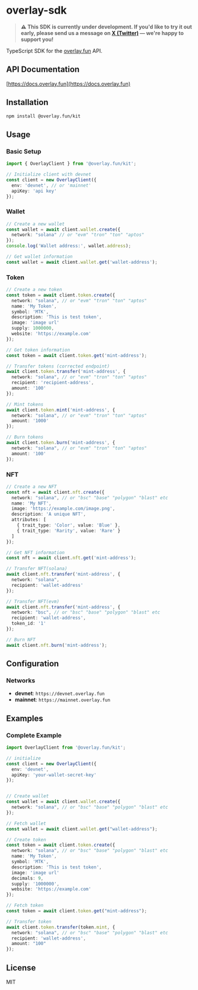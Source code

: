 # overlay-sdk

> **⚠️ This SDK is currently under development. If you'd like to try it out early, please send us a message on [X (Twitter)](https://x.com/overlaydotfun) — we're happy to support you!**

TypeScript SDK for the [overlay.fun](https://overlay.fun) API.

## API Documentation

[https://docs.overlay.fun](https://docs.overlay.fun)

## Installation

```bash
npm install @overlay.fun/kit
```

## Usage

### Basic Setup

```typescript
import { OverlayClient } from '@overlay.fun/kit';

// Initialize client with devnet
const client = new OverlayClient({
  env: 'devnet', // or 'mainnet'
  apiKey: 'api key'
});
```

### Wallet

```typescript
// Create a new wallet
const wallet = await client.wallet.create({
  network: "solana" // or "evm" "tron" "ton" "aptos"
});
console.log('Wallet address:', wallet.address);

// Get wallet information
const wallet = await client.wallet.get('wallet-address');
```

### Token

```typescript
// Create a new token
const token = await client.token.create({
  network: "solana", // or "evm" "tron" "ton" "aptos"
  name: 'My Token',
  symbol: 'MTK',
  description: 'This is test token',
  image: 'image url'
  supply: 1000000,
  website: 'https://example.com'
});

// Get token information
const token = await client.token.get('mint-address');

// Transfer tokens (corrected endpoint)
await client.token.transfer('mint-address', {
  network: "solana", // or "evm" "tron" "ton" "aptos"
  recipient: 'recipient-address',
  amount: '100'
});

// Mint tokens
await client.token.mint('mint-address', {
  network: "solana", // or "evm" "tron" "ton" "aptos"
  amount: '1000'
});

// Burn tokens
await client.token.burn('mint-address', {
  network: "solana", // or "evm" "tron" "ton" "aptos"
  amount: '100'
});
```

### NFT

```typescript
// Create a new NFT
const nft = await client.nft.create({
  network: "solana", // or "bsc" "base" "polygon" "blast" etc
  name: 'My NFT',
  image: 'https://example.com/image.png',
  description: 'A unique NFT',
  attributes: [
    { trait_type: 'Color', value: 'Blue' },
    { trait_type: 'Rarity', value: 'Rare' }
  ]
});

// Get NFT information
const nft = await client.nft.get('mint-address');

// Transfer NFT(solana)
await client.nft.transfer('mint-address', {
  network: "solana",
  recipient: 'wallet-address'
});

// Transfer NFT(evm)
await client.nft.transfer('mint-address', {
  network: "bsc", // or "bsc" "base" "polygon" "blast" etc
  recipient: 'wallet-address',
  token_id: '1'
});

// Burn NFT
await client.nft.burn('mint-address');
```

## Configuration

### Networks

- **devnet**: `https://devnet.overlay.fun`
- **mainnet**: `https://mainnet.overlay.fun`

## Examples

### Complete Example

```typescript
import OverlayClient from '@overlay.fun/kit';

// initialize
const client = new OverlayClient({
  env: 'devnet',
  apiKey: 'your-wallet-secret-key'
});


// Create wallet
const wallet = await client.wallet.create({
  network: "solana", // or "bsc" "base" "polygon" "blast" etc
});

// Fetch wallet
const wallet = await client.wallet.get("wallet-address");

// Create token
const token = await client.token.create({
  network: "solana", // or "bsc" "base" "polygon" "blast" etc
  name: 'My Token',
  symbol: 'MTK',
  description: 'This is test token',
  image: 'image url'
  decimals: 9,
  supply: '1000000',
  website: 'https://example.com'
});

// Fetch token
const token = await client.token.get("mint-address");

// Transfer token
await client.token.transfer(token.mint, {
  network: "solana", // or "bsc" "base" "polygon" "blast" etc
  recipient: 'wallet-address',
  amount: "100"
});
```

## License

MIT
